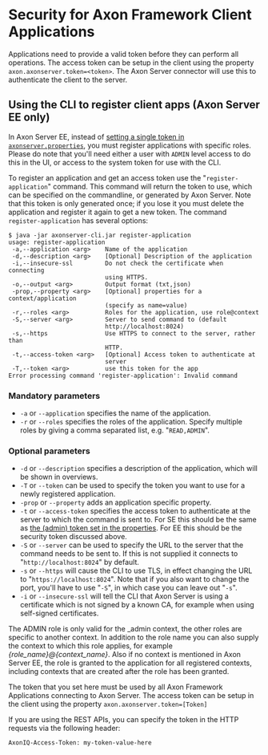 # Security for Axon Framework Client Applications

Applications need to provide a valid token before they can perform all operations. The access token can be setup in the client using the property `axon.axonserver.token=<token>`. The Axon Server connector will use this to authenticate the client to the server.

## Using the CLI to register client apps (Axon Server EE only)

In Axon Server EE, instead of [setting a single token in `axonserver.properties`](access-control-se.md), you must register applications with specific roles. Please do note that you'll need either a user with `ADMIN` level access to do this in the UI, or access to the system token for use with the CLI.

To register an application and get an access token use the "`register-application`" command. This command will return the token to use, which can be specified on the commandline, or generated by Axon Server. Note that this token is only generated once; if you lose it you must delete the application and register it again to get a new token. The command `register-application` has several options:

```text
$ java -jar axonserver-cli.jar register-application
usage: register-application
 -a,--application <arg>    Name of the application
 -d,--description <arg>    [Optional] Description of the application
 -i,--insecure-ssl         Do not check the certificate when connecting
                           using HTTPS.
 -o,--output <arg>         Output format (txt,json)
 -prop,--property <arg>    [Optional] properties for a context/application
                           (specify as name=value)
 -r,--roles <arg>          Roles for the application, use role@context
 -S,--server <arg>         Server to send command to (default
                           http://localhost:8024)
 -s,--https                Use HTTPS to connect to the server, rather than
                           HTTP.
 -t,--access-token <arg>   [Optional] Access token to authenticate at
                           server
 -T,--token <arg>          use this token for the app
Error processing command 'register-application': Invalid command
```

### Mandatory parameters

* `-a` or `--application` specifies the name of the application.
* `-r` or `--roles` specifies the roles of the application. Specify multiple roles by giving a comma separated list, e.g. "`READ,ADMIN`". 

### Optional parameters

* `-d` or `--description` specifies a description of the application, which will be shown in overviews.
* `-T` or `--token` can be used to specify the token you want to use for a newly registered application.
* `-prop` or `--property` adds an application specific property.
* `-t` or `--access-token` specifies the access token to authenticate at the server to which the command is sent to. For SE this should be the same as [the (admin) token set in the properties](access-control-se.md). For EE this should be the security token discussed above.
* `-S` or `--server` can be used to specify the URL to the server that the command needs to be sent to. If this is not supplied it connects to "`http://localhost:8024`" by default.
* `-s` or `--https` will cause the CLI to use TLS, in effect changing the URL to "`https://localhost:8024`". Note that if you also want to change the port, you'll have to use "`-S`", in which case you can leave out "`-s`".
* `-i` or `--insecure-ssl` will tell the CLI that Axon Server is using a certificate which is not signed by a known CA, for example when using self-signed certificates.

The ADMIN role is only valid for the \_admin context, the other roles are specific to another context. In addition to the role name you can also supply the context to which this role applies, for example _{role\_name}@{context\_name}_. Also if no context is mentioned in Axon Server EE, the role is granted to the application for all registered contexts, including contexts that are created after the role has been granted.

The token that you set here must be used by all Axon Framework Applications connecting to Axon Server. The access token can be setup in the client using the property `axon.axonserver.token=[Token]`

If you are using the REST APIs, you can specify the token in the HTTP requests via the following header:

```text
AxonIQ-Access-Token: my-token-value-here
```
